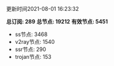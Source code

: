 更新时间2021-08-01 16:23:32

**总订阅: 289**
**总节点: 19212**
**有效节点: 5451**
- ss节点: 3468
- v2ray节点: 1540
- ssr节点: 290
- trojan节点: 153
